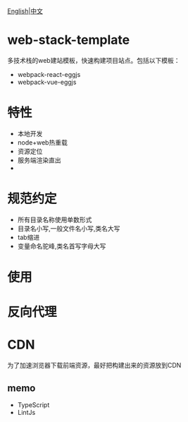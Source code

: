 [English](README-en.md)|[中文](README.md)

# web-stack-template
多技术栈的web建站模板，快速构建项目站点。包括以下模板：

* webpack-react-eggjs 
* webpack-vue-eggjs


# 特性

* 本地开发
* node+web热重载
* 资源定位
* 服务端渲染直出
* 

# 规范约定

* 所有目录名称使用单数形式
* 目录名小写,一般文件名小写,类名大写
* tab缩进
* 变量命名驼峰,类名首写字母大写


# 使用

# 反向代理

# CDN
为了加速浏览器下载前端资源，最好把构建出来的资源放到CDN



## memo
* TypeScript 
* LintJs
